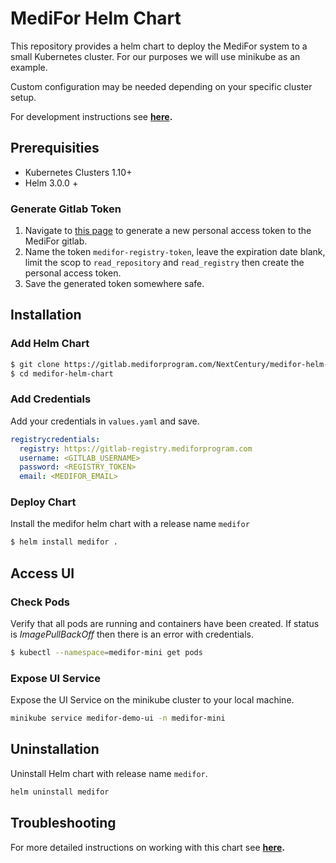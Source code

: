 # MediFor Helm Chart

This repository provides a helm chart to deploy the MediFor system to a small Kubernetes cluster. 
For our purposes we will use minikube as an example.

Custom configuration may be needed depending on your specific cluster setup.

For development instructions see **[here](development.md).**

## Prerequisities 
- Kubernetes Clusters 1.10+
- Helm 3.0.0 +

### Generate Gitlab Token
1.  Navigate to [this page](https://gitlab.mediforprogram.com/profile/personal_access_tokens) to generate a new personal
access token to the MediFor gitlab.
2. Name the token `medifor-registry-token`, leave the expiration date blank, limit the
scop to `read_repository` and `read_registry` then create the personal access token.
3. Save the generated token somewhere safe.


## Installation

### Add Helm Chart
```bash
$ git clone https://gitlab.mediforprogram.com/NextCentury/medifor-helm-chart
$ cd medifor-helm-chart
```

### Add Credentials
Add your credentials in `values.yaml` and save.
```yaml
registrycredentials:
  registry: https://gitlab-registry.mediforprogram.com
  username: <GITLAB_USERNAME>
  password: <REGISTRY_TOKEN>
  email: <MEDIFOR_EMAIL>
```
### Deploy Chart
Install the medifor helm chart with a release name `medifor`
```bash
$ helm install medifor .
```

## Access UI
### Check Pods 
Verify that all pods are running and containers have been created. If status is *ImagePullBackOff* then there is an error with credentials.
```bash
$ kubectl --namespace=medifor-mini get pods 
```
### Expose UI Service
Expose the UI Service on the minikube cluster to your local machine.
```bash
minikube service medifor-demo-ui -n medifor-mini
```

## Uninstallation
Uninstall Helm chart with release name `medifor`.
```bash
helm uninstall medifor
```

## Troubleshooting
For more detailed instructions on working with this chart see **[here](development.md).**